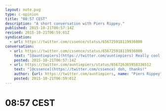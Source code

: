 ```yaml
---
layout: note.pug
type: c-opinion
title: "08:57 CEST"
description: "A short conversation with Piers Rippey."
published: 2015-10-21T06:57:14Z
revised: 2015-10-21T06:59:01Z
syndication:
  - url: https://twitter.com/cssence/status/656725918119936000
conversation:
  - url: https://twitter.com/cssence/status/656725918119936000
    text: "[@auntiepiers](https://twitter.com/auntiepiers) Really cool website/résumé [piers.rippey.org](http://piers.rippey.org/) … heads-up: twitter link in footer in need of an update?"
    posted: 2015-10-21T06:57:14Z
  - url: https://twitter.com/auntiepiers/status/656726365958336512
    text: "[@cssence](https://twitter.com/cssence) doh, thanks!"
    author: {url: https://twitter.com/auntiepiers, name: "Piers Rippey"}
    posted: 2015-10-21T06:59:01Z
---
```


# 08:57 CEST
